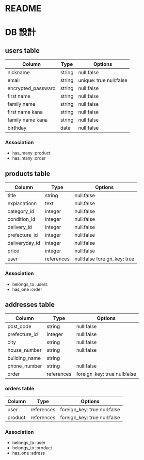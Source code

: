 # README

# DB 設計

## users table

| Column             | Type                | Options                   |
|--------------------|---------------------|---------------------------|
|nickname            |string               |                 null:false|
|email               |string               |unique: true     null:false|
|encrypted_passward  |string               |                 null:false|
|first name          |string               |                 null:false|
|family name         |string               |                 null:false|
|first name kana     |string               |                 null:false|
|family name kana    |string               |                 null:false|
|birthday            |date                 |                 null:false|


### Association

- has_many :product
- has_many :order

## products table

| Column                              | Type       | Options                        |
|-------------------------------------|------------|--------------------------------|
|title                                |string      |                        null:false|
|explanationn                         |text        |                        null:false|
|category_id                          |integer     |                        null:false|
|condition_id                           |integer     |                        null:false|
|delivery_id                          |integer     |                        null:false|
|prefecture_id                        |integer     |                        null:false|
|deliveryday_id                       |integer     |                        null:false|
|price                              |integer     |                        null:false|
|user                              |references  |  null:false         foreign_key: true|

### Association

- belongs_to :users
- has_one :order

## addresses table

| Column           | Type        | Options                        |
|------------------|-------------|--------------------------------|
|post_code         |string     |                        null:false|
|prefecture_id     |integer     |                        null:false|
|city              |string     |                        null:false|
|house_number      |string     |                        null:false|
|building_name     |string     |                                  |
|phone_number      |string     |                        null:false|
|order            |references |     foreign_key: true   null:false|

### orders table

| Column           | Type        | Options                        |
|------------------|-------------|--------------------------------|
| user             |references |   foreign_key: true   null:false|
| product            |references |    foreign_key: true  null:false |
### Association

- belongs_to :user
- belongs_to :product
- has_one :adress